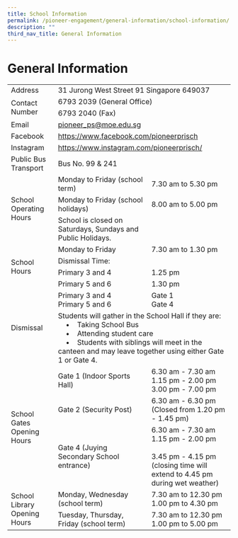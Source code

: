 ```yaml
---
title: School Information
permalink: /pioneer-engagement/general-information/school-information/
description: ""
third_nav_title: General Information
---
```

# General Information

<table>
<tbody>
<tr>
<td>Address</td>
<td colspan="2">31 Jurong West Street 91 Singapore 649037</td>
</tr>
<tr>
<td rowspan="2">Contact Number</td>
<td colspan="2">6793 2039 (General Office)</td>
</tr>
<tr>
<td colspan="2">6793 2040 (Fax)</td>
</tr>
<tr>
<td>Email</td>
<td colspan="2"><a href="mailto:pioneer_ps@moe.edu.sg">pioneer_ps@moe.edu.sg</a></td>
</tr>
<tr>
<td>Facebook</td>
<td colspan="2"><a href="https://www.facebook.com/pioneerprisch">https://www.facebook.com/pioneerprisch</a></td>
</tr>
<tr>
<td>Instagram</td>
<td colspan="2"><a href="https://www.instagram.com/pioneerprisch/">https://www.instagram.com/pioneerprisch/</a></td>
</tr>
<tr>
<td>Public Bus Transport</td>
<td colspan="2">Bus No. 99 &amp; 241</td>
</tr>
<tr>
<td rowspan="3">School Operating Hours</td>
<td>Monday to Friday (school term)</td>
<td>7.30 am to 5.30 pm</td>
</tr>
<tr>
<td>Monday to Friday (school holidays)</td>
<td>8.00 am to 5.00 pm</td>
</tr>
<tr>
<td>School is closed on Saturdays, Sundays and Public Holidays.</td>
</tr>
<tr>
<td rowspan="4">School Hours</td>
<td>Monday to Friday</td>
<td>7.30 am to 1.30 pm</td>
</tr>
<tr>
<td>Dismissal Time:</td>
</tr>
<tr>
<td>Primary 3 and 4</td>
<td>1.25 pm</td>
</tr>
<tr>
<td>Primary 5 and 6</td>
<td>1.30 pm</td>
</tr>
<tr>
<td rowspan="2">Dismissal</td>
<td>Primary 3 and 4<br />Primary 5 and 6</td>
<td>Gate 1<br />Gate 4</td>
</tr>
<tr>
<td colspan="2">Students will gather in the School Hall if they are:<br />&nbsp; &nbsp; &#x2022; &nbsp; &nbsp;Taking School Bus<br />&nbsp; &nbsp; &#x2022; &nbsp; &nbsp;Attending student care<br />&nbsp; &nbsp; &#x2022; &nbsp; &nbsp;Students with siblings will meet in the canteen and may leave together using either Gate 1 or Gate 4.</td>
</tr>
<tr>
<td rowspan="3">School Gates Opening Hours</td>
<td>Gate 1 (Indoor Sports Hall)</td>
<td>6.30 am - 7.30 am<br />1.15 pm - 2.00 pm<br />3.00 pm - 7.00 pm</td>
</tr>
<tr>
<td>Gate 2 (Security Post)</td>
<td>6.30 am - 6.30 pm<br />(Closed from 1.20 pm - 1.45 pm)</td>
</tr>
<tr>
<td>Gate 4 (Juying Secondary School entrance)</td>
<td>6.30 am - 7.30 am<br />1.15 pm - 2.00 pm<br /><br />3.45 pm - 4.15 pm<br />(closing time will extend to 4.45 pm during wet weather)</td>
</tr>
<tr>
<td rowspan="2">School Library Opening Hours</td>
<td>Monday, Wednesday (school term)</td>
<td>7.30 am to 12.30 pm<br />1.00 pm to 4.30 pm</td>
</tr>
<tr>
<td>Tuesday, Thursday, Friday (school term)</td>
<td>7.30 am to 12.30 pm<br />1.00 pm to 5.00 pm</td>
</tr>
</tbody>
</table>